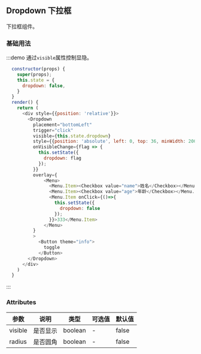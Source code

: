 ## Dropdown 下拉框
下拉框组件。

### 基础用法

:::demo 通过`visible`属性控制显隐。
```js
  constructor(props) {
    super(props);
    this.state = {
      dropdown: false,
    }
  }
  render() {
    return (
      <div style={{position: 'relative'}}>
        <Dropdown
          placement="bottomLeft"
          trigger="click"
          visible={this.state.dropdown}
          style={{position: 'absolute', left: 0, top: 36, minWidth: 200}}
          onVisibleChange={flag => {
            this.setState({
              dropdown: flag
            });
          }}
          overlay={
              <Menu>
                <Menu.Item><Checkbox value="name">姓名</Checkbox></Menu.Item>
                <Menu.Item><Checkbox value="age">年龄</Checkbox></Menu.Item>
                <Menu.Item onClick={()=>{
                  this.setState({
                    dropdown: false
                  });
                }}>333</Menu.Item>
              </Menu>
          }
          >
            <Button theme="info">
              toggle
            </Button>
        </Dropdown>
      </div>
    )
  }
```
:::

### Attributes
| 参数      | 说明    | 类型      | 可选值       | 默认值   |
|---------- |-------- |---------- |-------------  |-------- |
| visible   |  是否显示  | boolean |  -     |    false    |
| radius   |  是否圆角  | boolean |  -     |    false    |
